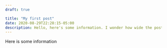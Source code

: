 ```yaml
---
draft: true

title: "My first post"
date: 2020-08-29T22:28:15-05:00
description: Hello, here's some information. I wonder how wide the posts get if I keep writing here. Is there a maximum length, do you think? Or is there a point at which it's likely to add more line breaks, in which case we'll be fine.
---
```


Here is some information
